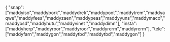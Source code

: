 {
  "snap":  ["maddyiso","maddybork","maddydrek","maddypoot","maddytrem","maddyaqwe","maddyfees","maddyzaen","maddypeas","maddyyuns","maddymaco","maddyosd","maddyhutu","maddyvinet ","maddydimn"],
  "insta": ["maddyherp","maddyroor","maddyroor","maddyrerm","maddyrerm"],
  "tele":  ["maddyfarn","maddygon","maddytbd","maddytbd","maddygon"]
}
